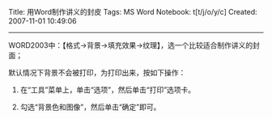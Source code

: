 Title: 用Word制作讲义的封皮
Tags: MS Word
Notebook: t[t/j/o/y/c]
Created: 2007-11-01 10:49:06

------

WORD2003中：【格式->背景->填充效果->纹理】，选一个比较适合制作讲义的封面；

 

默认情况下背景不会被打印，为打印出来，按如下操作：

 

1. 在“工具”菜单上，单击“选项”，然后单击“打印”选项卡。 

1. 勾选“背景色和图像”，然后单击“确定”即可。